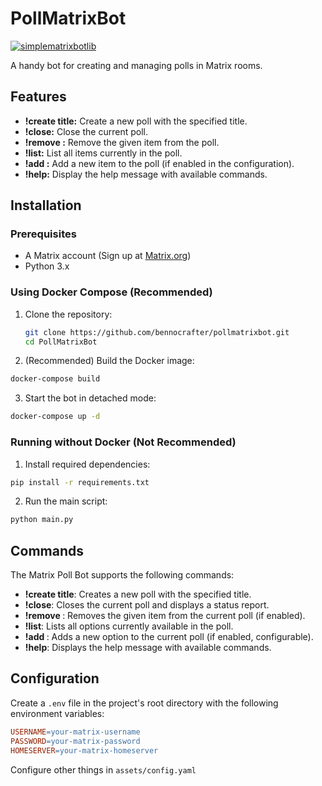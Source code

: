 # PollMatrixBot

[![simplematrixbotlib][simplematrixbotlib]][simplematrixbotlib-url]

A handy bot for creating and managing polls in Matrix rooms.

## Features

* **!create title:** Create a new poll with the specified title.
* **!close:** Close the current poll.
* **!remove <item>:** Remove the given item from the poll.
* **!list:** List all items currently in the poll.
* **!add <item>:** Add a new item to the poll (if enabled in the configuration).
* **!help:** Display the help message with available commands.

## Installation

### Prerequisites

* A Matrix account (Sign up at [Matrix.org](https://matrix.org))
* Python 3.x

### Using Docker Compose (Recommended)

1. Clone the repository:

   ```bash
   git clone https://github.com/bennocrafter/pollmatrixbot.git
   cd PollMatrixBot
   ```

2. (Recommended) Build the Docker image:

```bash
docker-compose build
```

3. Start the bot in detached mode:
```bash
docker-compose up -d
```

### Running without Docker (Not Recommended)

1. Install required dependencies:

```bash
pip install -r requirements.txt
```

2. Run the main script:

```bash
python main.py
```

## Commands
The Matrix Poll Bot supports the following commands:

- **!create title**: Creates a new poll with the specified title.
- **!close**: Closes the current poll and displays a status report.
- **!remove <item>**: Removes the given item from the current poll (if enabled).
- **!list**: Lists all options currently available in the poll.
- **!add <item>**: Adds a new option to the current poll (if enabled, configurable).
- **!help**: Displays the help message with available commands.

## Configuration
Create a ```.env``` file in the project's root directory with the following environment variables:

```makefile
USERNAME=your-matrix-username
PASSWORD=your-matrix-password
HOMESERVER=your-matrix-homeserver
```

Configure other things in ```assets/config.yaml```


[simplematrixbotlib]: https://img.shields.io/badge/Framework-simplematrixbotlib-blue
[simplematrixbotlib-url]: https://codeberg.org/imbev/simplematrixbotlib
